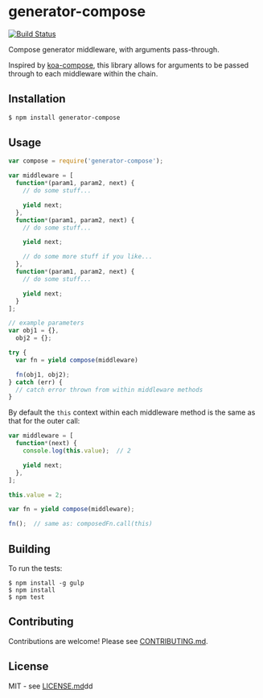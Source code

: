 # generator-compose

[![Build Status](https://secure.travis-ci.org/hiddentao/generator-compose.png)](http://travis-ci.org/hiddentao/generator-compose)

Compose generator middleware, with arguments pass-through.

Inspired by [koa-compose](https://github.com/koajs/compose), this library allows for arguments to be passed through 
to each middleware within the chain.

## Installation

```bash
$ npm install generator-compose
```

## Usage

```js
var compose = require('generator-compose');

var middleware = [
  function*(param1, param2, next) {
    // do some stuff...

    yield next;
  },
  function*(param1, param2, next) {
    // do some stuff...

    yield next;

    // do some more stuff if you like...
  },
  function*(param1, param2, next) {
    // do some stuff...

    yield next;
  }
];

// example parameters
var obj1 = {},
  obj2 = {};

try {
  var fn = yield compose(middleware)

  fn(obj1, obj2);
} catch (err) {
  // catch error thrown from within middleware methods
}
```

By default the `this` context within each middleware method is the same as that 
for the outer call:

```js
var middleware = [
  function*(next) {
    console.log(this.value);  // 2

    yield next;
  },
];

this.value = 2;

var fn = yield compose(middleware);

fn();  // same as: composedFn.call(this)
```

## Building

To run the tests:

    $ npm install -g gulp
    $ npm install
    $ npm test

## Contributing

Contributions are welcome! Please see [CONTRIBUTING.md](https://github.com/hiddentao/generator-compose/blob/master/CONTRIBUTING.md).

## License

MIT - see [LICENSE.md](https://github.com/hiddentao/generator-compose/blob/master/LICENSE.md)dd